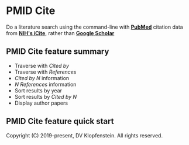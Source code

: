 # PMID Cite
Do a literature search using the command-line
with [**PubMed**](https://pubmed.ncbi.nlm.nih.gov)
citation data from [**NIH's iCite**](https://icite.od.nih.gov),
rather than [**Google Scholar**](https://twitter.com/CT_Bergstrom/status/1170465764832231427)

## PMID Cite feature summary
  * Traverse with *Cited by*
  * Traverse with *References*
  * *Cited by N* information
  * *N References* information
  * Sort results by year
  * Sort results by *Cited by N*
  * Display author papers

## PMID Cite feature quick start


Copyright (C) 2019-present, DV Klopfenstein. All rights reserved.
